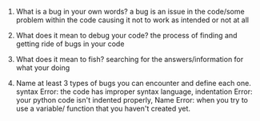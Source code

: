 1. What is a bug in your own words?
a bug is an issue in the code/some problem within the code causing it not to work as intended or not at all

2. What does it mean to debug your code?
the process of finding and getting ride of bugs in your code

3. What does it mean to fish?
searching for the answers/information for what your doing

4. Name at least 3 types of bugs you can encounter and define each one.
syntax Error: the code has improper syntax language, indentation Error: your python code isn't indented properly, Name Error: when you try to use a variable/ function that you haven't created yet.